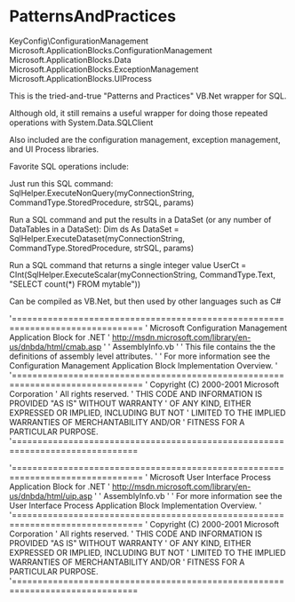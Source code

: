# PatternsAndPractices

KeyConfig\ConfigurationManagement
Microsoft.ApplicationBlocks.ConfigurationManagement
Microsoft.ApplicationBlocks.Data
Microsoft.ApplicationBlocks.ExceptionManagement
Microsoft.ApplicationBlocks.UIProcess



This is the tried-and-true "Patterns and Practices" VB.Net wrapper for SQL. 

Although old, it still remains a useful wrapper for doing those repeated operations with System.Data.SQLClient

Also included are the configuration management, exception management, and UI Process libraries.

Favorite SQL operations include:

Just run this SQL command:
  SqlHelper.ExecuteNonQuery(myConnectionString, CommandType.StoredProcedure, strSQL, params)

Run a SQL command and put the results in a DataSet (or any number of DataTables in a DataSet):
  Dim ds As DataSet = SqlHelper.ExecuteDataset(myConnectionString, CommandType.StoredProcedure, strSQL, params)

Run a SQL command that returns a single integer value
  UserCt = CInt(SqlHelper.ExecuteScalar(myConnectionString, CommandType.Text, "SELECT count(*) FROM mytable"))

Can be compiled as VB.Net, but then used by other languages such as C#


'===============================================================================
' Microsoft Configuration Management Application Block for .NET
' http://msdn.microsoft.com/library/en-us/dnbda/html/cmab.asp
'
' AssemblyInfo.vb
'
' This file contains the the definitions of assembly level attributes.
'
' For more information see the Configuration Management Application Block Implementation Overview. 
' 
'===============================================================================
' Copyright (C) 2000-2001 Microsoft Corporation
' All rights reserved.
' THIS CODE AND INFORMATION IS PROVIDED "AS IS" WITHOUT WARRANTY
' OF ANY KIND, EITHER EXPRESSED OR IMPLIED, INCLUDING BUT NOT
' LIMITED TO THE IMPLIED WARRANTIES OF MERCHANTABILITY AND/OR
' FITNESS FOR A PARTICULAR PURPOSE.
'==============================================================================

'===============================================================================
' Microsoft User Interface Process Application Block for .NET
' http://msdn.microsoft.com/library/en-us/dnbda/html/uip.asp
'
' AssemblyInfo.vb
'
' For more information see the User Interface Process Application Block Implementation Overview. 
' 
'===============================================================================
' Copyright (C) 2000-2001 Microsoft Corporation
' All rights reserved.
' THIS CODE AND INFORMATION IS PROVIDED "AS IS" WITHOUT WARRANTY
' OF ANY KIND, EITHER EXPRESSED OR IMPLIED, INCLUDING BUT NOT
' LIMITED TO THE IMPLIED WARRANTIES OF MERCHANTABILITY AND/OR
' FITNESS FOR A PARTICULAR PURPOSE.
'==============================================================================
